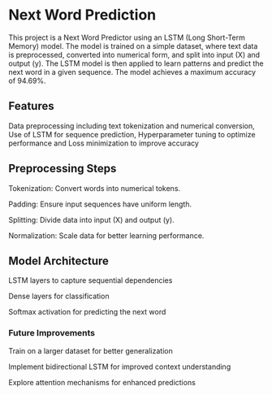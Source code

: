 
# Next Word Prediction
This project is a Next Word Predictor using an LSTM (Long Short-Term Memory) model. The model is trained on a simple dataset, where text data is preprocessed, converted into numerical form, and split into input (X) and output (y). The LSTM model is then applied to learn patterns and predict the next word in a given sequence. The model achieves a maximum accuracy of 94.69%.


## Features

Data preprocessing including text tokenization and numerical conversion,
Use of LSTM for sequence prediction,
Hyperparameter tuning to optimize performance and
Loss minimization to improve accuracy

## Preprocessing Steps

Tokenization: Convert words into numerical tokens.

Padding: Ensure input sequences have uniform length.

Splitting: Divide data into input (X) and output (y).

Normalization: Scale data for better learning performance.
## Model Architecture

LSTM layers to capture sequential dependencies

Dense layers for classification

Softmax activation for predicting the next word
### Future Improvements

Train on a larger dataset for better generalization

Implement bidirectional LSTM for improved context understanding

Explore attention mechanisms for enhanced predictions